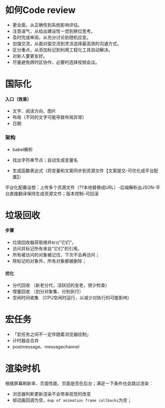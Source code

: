 

# 如何Code review
- 更全面，从正确性到系统影响评估。
- 注意语气，从给出建设性一觉到换位思考。
- 及时完成审阅，从充分讨论到随机应变。
- 加强交流，从面对面交流到灵活选择最高效的沟通方式。
- 区分重点，从添加标记到利用工程化工具自动解决。
- 对新人要更友好。
- 尽量避免跨时区协作，必要时选择视频会议。



# 国际化



#### 入口（效果）

- 文字、阅读方向、图片
- 布局（不同的文字可能导致布局异常）
- 日期

### 架构

- babel解析

- 找出字符串节点；自动生成变量名 
- 生成函数表达式（将变量和文案同步到资源文件【文案提交-可优化成平台配置】）

平台化配置设想：上传多个资源文件（??本地替换成URL）-后端解析出JSON-平台直接翻译保持生成资源文件；版本控制-可回滚

# 垃圾回收

#### 步骤

- 垃圾回收器获取根并`标记`"它们"。
- 访问并标记所有来自"它们"的引用。
- 所有被访问的对象被记住，下次不会再访问；
- 除标记的对象外，所有对象都被删除；

#### 优化

- 分代回收 （新老分代，活跃旧的变老，很少检查）
- 增量回收 （划分对象集、分别执行）
- 空闲时间收集 （CPU空闲时运行，以减少对执行的可能影响）

# 宏任务

- 「宏任务之间不一定伴随着浏览器绘制」
- 计时器会合并
- postmessage、messagechannel

# 渲染时机

根据屏幕刷新率、页面性能、页面是否在后台；满足一下条件也会跳过渲染：

- 浏览器判断更新渲染不会带来视觉的改变
- 帧动画回调为空，`map of animation frame callbacks`为空；